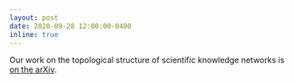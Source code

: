 ```yaml
---
layout: post
date: 2020-09-28 12:00:00-0400
inline: true
---
```


Our work on the topological structure of scientific knowledge networks is [on the arXiv](https://arxiv.org/abs/2009.13620).
